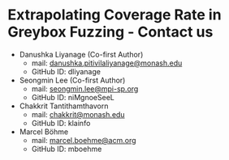 # Extrapolating Coverage Rate in Greybox Fuzzing - Contact us

- Danushka Liyanage (Co-first Author)
    - mail: danushka.pitivilaliyanage@monash.edu
    - GitHub ID: dliyanage
- Seongmin Lee (Co-first Author)
    - mail: seongmin.lee@mpi-sp.org
    - GitHub ID: niMgnoeSeeL
- Chakkrit Tantithamthavorn
    - mail: chakkrit@monash.edu
    - GitHub ID: klainfo
- Marcel Böhme
    - mail: marcel.boehme@acm.org
    - GitHub ID: mboehme
